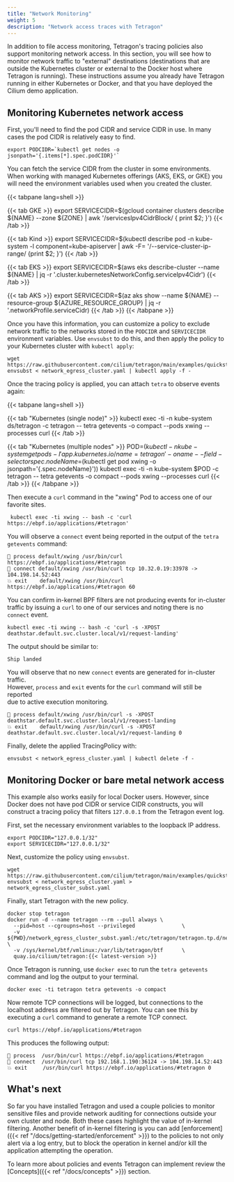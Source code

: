 ```yaml
---
title: "Network Monitoring"
weight: 5
description: "Network access traces with Tetragon"
---
```


In addition to file access monitoring, Tetragon's tracing policies also support
monitoring network access. In this section, you will see how to monitor network
traffic to "external" destinations (destinations that are outside the
Kubernetes cluster or external to the Docker host where Tetragon is running).
These instructions assume you already have Tetragon running in either
Kubernetes or Docker, and that you have deployed the Cilium demo application.

## Monitoring Kubernetes network access

First, you'll need to find the pod CIDR and service CIDR in use. In many cases
the pod CIDR is relatively easy to find.

```shell
export PODCIDR=`kubectl get nodes -o jsonpath='{.items[*].spec.podCIDR}'`
```

You can fetch the service CIDR from the cluster in some environments. When
working with managed Kubernetes offerings (AKS, EKS, or GKE) you will need the
environment variables used when you created the cluster.

{{< tabpane lang=shell >}}

{{< tab GKE >}}
export SERVICECIDR=$(gcloud container clusters describe ${NAME} --zone ${ZONE} | awk '/servicesIpv4CidrBlock/ { print $2; }')
{{< /tab >}}

{{< tab Kind >}}
export SERVICECIDR=$(kubectl describe pod -n kube-system -l component=kube-apiserver | awk -F= '/--service-cluster-ip-range/ {print $2; }')
{{< /tab >}}

{{< tab EKS >}}
export SERVICECIDR=$(aws eks describe-cluster --name ${NAME} | jq -r '.cluster.kubernetesNetworkConfig.serviceIpv4Cidr')
{{< /tab >}}

{{< tab AKS >}}
export SERVICECIDR=$(az aks show --name ${NAME} --resource-group ${AZURE_RESOURCE_GROUP} | jq -r '.networkProfile.serviceCidr)
{{< /tab >}}
{{< /tabpane >}}

Once you have this information, you can customize a policy to exclude network
traffic to the networks stored in the `PODCIDR` and `SERVICECIDR` environment
variables. Use `envsubst` to do this, and then apply the policy to your
Kubernetes cluster with `kubectl apply`:

```shell
wget https://raw.githubusercontent.com/cilium/tetragon/main/examples/quickstart/network_egress_cluster.yaml
envsubst < network_egress_cluster.yaml | kubectl apply -f -
```

Once the tracing policy is applied, you can attach `tetra` to observe events
again:

{{< tabpane lang=shell >}}

{{< tab "Kubernetes (single node)" >}}
kubectl exec -ti -n kube-system ds/tetragon -c tetragon -- tetra getevents -o compact --pods xwing --processes curl
{{< /tab >}}

{{< tab "Kubernetes (multiple nodes" >}}
POD=$(kubectl -n kube-system get pods -l 'app.kubernetes.io/name=tetragon' -o name --field-selector spec.nodeName=$(kubectl get pod xwing -o jsonpath='{.spec.nodeName}'))
kubectl exec -ti -n kube-system $POD -c tetragon -- tetra getevents -o compact --pods xwing --processes curl
{{< /tab >}}
{{< /tabpane >}}

Then execute a `curl` command in the "xwing" Pod to access one of our favorite
sites.

```shell
 kubectl exec -ti xwing -- bash -c 'curl https://ebpf.io/applications/#tetragon'
```

You will observe a `connect` event being reported in the output of the `tetra getevents` command:

```
🚀 process default/xwing /usr/bin/curl https://ebpf.io/applications/#tetragon
🔌 connect default/xwing /usr/bin/curl tcp 10.32.0.19:33978 -> 104.198.14.52:443
💥 exit    default/xwing /usr/bin/curl https://ebpf.io/applications/#tetragon 60
```

You can confirm in-kernel BPF filters are not producing events for in-cluster
traffic by issuing a `curl` to one of our services and noting there is no
`connect` event.

```shell
kubectl exec -ti xwing -- bash -c 'curl -s -XPOST deathstar.default.svc.cluster.local/v1/request-landing'
```

The output should be similar to:

```
Ship landed
```

You will observe that no new `connect` events are generated for in-cluster traffic.  
However, `process` and `exit` events for the `curl` command will still be reported  
due to active execution monitoring.

```
🚀 process default/xwing /usr/bin/curl -s -XPOST deathstar.default.svc.cluster.local/v1/request-landing 
💥 exit    default/xwing /usr/bin/curl -s -XPOST deathstar.default.svc.cluster.local/v1/request-landing 0 
```

Finally, delete the applied TracingPolicy with:

```shell
envsubst < network_egress_cluster.yaml | kubectl delete -f -
```

## Monitoring Docker or bare metal network access

This example also works easily for local Docker users. However, since Docker
does not have pod CIDR or service CIDR constructs, you will construct a tracing
policy that filters `127.0.0.1` from the Tetragon event log.

First, set the necessary environment variables to the loopback IP address.

```shell
export PODCIDR="127.0.0.1/32"
export SERVICECIDR="127.0.0.1/32"
```

Next, customize the policy using `envsubst`.

```shell
wget https://raw.githubusercontent.com/cilium/tetragon/main/examples/quickstart/network_egress_cluster.yaml
envsubst < network_egress_cluster.yaml > network_egress_cluster_subst.yaml
```

Finally, start Tetragon with the new policy.

```shell
docker stop tetragon
docker run -d --name tetragon --rm --pull always \
  --pid=host --cgroupns=host --privileged               \
  -v ${PWD}/network_egress_cluster_subst.yaml:/etc/tetragon/tetragon.tp.d/network_egress_cluster_subst.yaml \
  -v /sys/kernel/btf/vmlinux:/var/lib/tetragon/btf      \
  quay.io/cilium/tetragon:{{< latest-version >}}
```

Once Tetragon is running, use `docker exec` to run the `tetra getevents` command
and log the output to your terminal.

```shell
docker exec -ti tetragon tetra getevents -o compact
```

Now remote TCP connections will be logged, but connections to the localhost
address are filtered out by Tetragon. You can see this by executing a `curl`
command to generate a remote TCP connect.

```shell
curl https://ebpf.io/applications/#tetragon
```

This produces the following output:

```
🚀 process  /usr/bin/curl https://ebpf.io/applications/#tetragon
🔌 connect  /usr/bin/curl tcp 192.168.1.190:36124 -> 104.198.14.52:443
💥 exit     /usr/bin/curl https://ebpf.io/applications/#tetragon 0
```

## What's next

So far you have installed Tetragon and used a couple policies to monitor
sensitive files and provide network auditing for connections outside your own
cluster and node. Both these cases highlight the value of in-kernel filtering.
Another benefit of in-kernel filtering is you can add
[enforcement]({{< ref "/docs/getting-started/enforcement" >}}) to the policies
to not only alert via a log entry, but to block the operation in kernel and/or
kill the application attempting the operation.

To learn more about policies and events Tetragon can implement review the
[Concepts]({{< ref "/docs/concepts" >}}) section.
